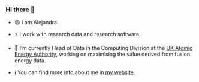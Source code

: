 ### Hi there 👋

- 😄 I am Alejandra.

- ⚡ I work with research data and research software. 

- 🔭 I’m currently Head of Data in the Computing Division at the [UK Atomic Energy Authority](https://ccfe.ukaea.uk/), working on maximising the value derived from fusion energy data. 

- :information_source: You can find more info about me in [my website](https://agbeltran.github.io/).

<!--
**agbeltran/agbeltran** is a ✨ _special_ ✨ repository because its `README.md` (this file) appears on your GitHub profile.

Here are some ideas to get you started:

- 🔭 I’m currently working on ...
- 🌱 I’m currently learning ...
- 👯 I’m looking to collaborate on ...
- 🤔 I’m looking for help with ...
- 💬 Ask me about ...
- 📫 How to reach me: ...
- 😄 Pronouns: ...
- ⚡ Fun fact: ...
-->
